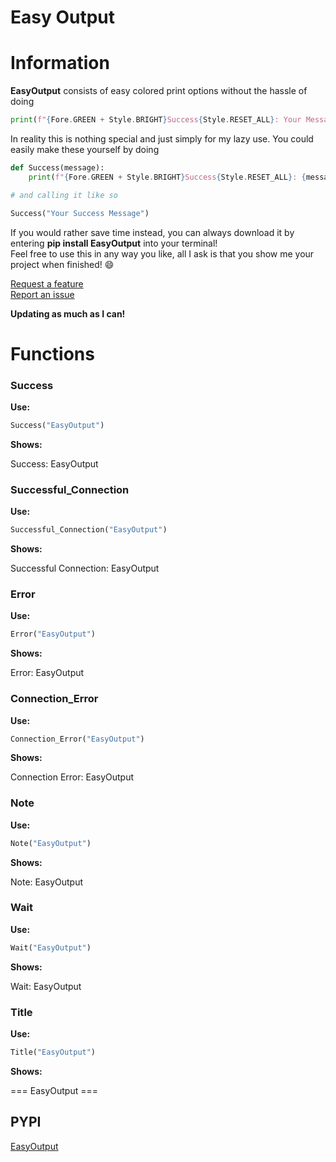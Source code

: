 # Easy Output 

# Information
**EasyOutput** consists of easy colored print options without the hassle of doing
```py
print(f"{Fore.GREEN + Style.BRIGHT}Success{Style.RESET_ALL}: Your Message")
```

In reality this is nothing special and just simply for my lazy use. You could easily make these yourself by doing
```py
def Success(message):
    print(f"{Fore.GREEN + Style.BRIGHT}Success{Style.RESET_ALL}: {message}")

# and calling it like so

Success("Your Success Message")
```

If you would rather save time instead, you can always download it by entering **pip install EasyOutput** into your terminal!\
Feel free to use this in any way you like, all I ask is that you show me your project when finished! 😄

[Request a feature](https://github.com/FrankAustin808/EasyOut/issues/new/choose)\
[Report an issue](https://github.com/FrankAustin808/EasyOut/issues/new/choose)

**Updating as much as I can!**
# Functions

### Success
**Use:**
```py
Success("EasyOutput")

```
**Shows:**

Success: EasyOutput

### Successful_Connection
**Use:**
```py
Successful_Connection("EasyOutput")

```
**Shows:**

Successful Connection: EasyOutput

### Error
**Use:**
```py
Error("EasyOutput")

```
**Shows:**

Error: EasyOutput

### Connection_Error
**Use:**
```py
Connection_Error("EasyOutput")

```
**Shows:**

Connection Error: EasyOutput

### Note
**Use:**
```py
Note("EasyOutput")

```
**Shows:**

Note: EasyOutput

### Wait
**Use:**
```py
Wait("EasyOutput")

```
**Shows:**

Wait: EasyOutput

### Title
**Use:**
```py
Title("EasyOutput")

```
**Shows:**

=== EasyOutput === 

## PYPI

[EasyOutput](https://pypi.org/project/EasyOutput/)

